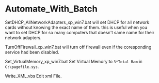 # Automate_With_Batch
SetDHCP_AllNetworkAdapters_xp_win7.bat 
will set DHCP for all network cards without knowing the exact name of them. this is useful when you want to set DHCP for so many computers that doesn't same name for their network adapters.


TurnOffFirewall_xp_win7.bat
will turn off firewall even if the coresponding service had been disabled. 

Set_VirtualMemory_xp_win7.bat
Set Virtual Memory to `3*Total Ram` in `C:\pagefile.sys`.

Write_XML.vbs
Edit xml File.